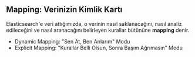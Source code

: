 ## Mapping: Verinizin Kimlik Kartı

Elasticsearch'e veri attığımızda, o verinin nasıl saklanacağını, nasıl analiz edileceğini ve nasıl aranacağını belirleyen kurallar bütününe **mapping** denir.

* Dynamic Mapping: "Sen At, Ben Anlarım" Modu
* Explicit Mapping: "Kurallar Belli Olsun, Sonra Başım Ağrımasın" Modu
